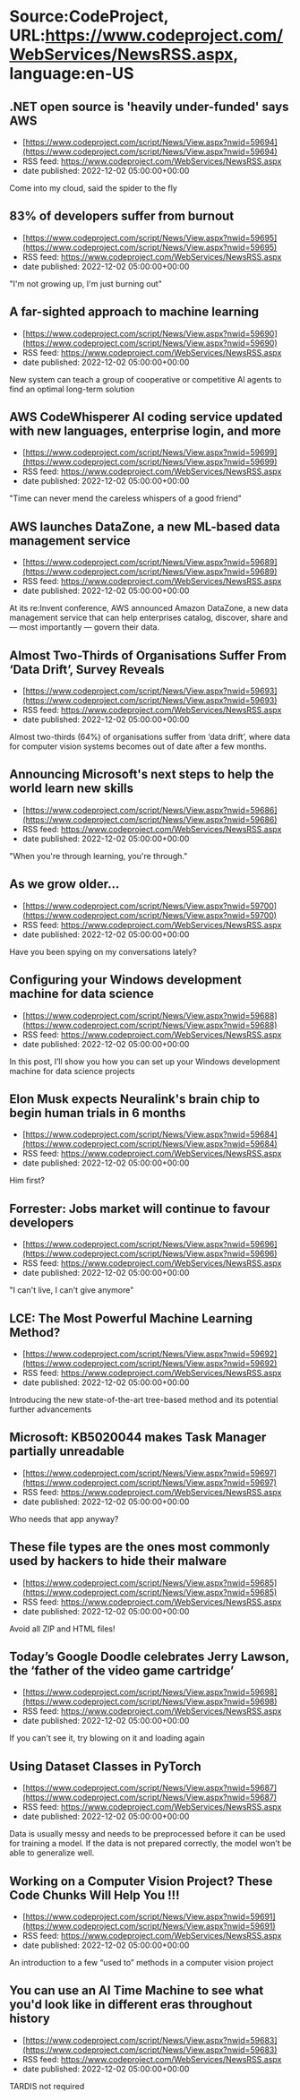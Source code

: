 # Source:CodeProject, URL:https://www.codeproject.com/WebServices/NewsRSS.aspx, language:en-US

## .NET open source is 'heavily under-funded' says AWS
 - [https://www.codeproject.com/script/News/View.aspx?nwid=59694](https://www.codeproject.com/script/News/View.aspx?nwid=59694)
 - RSS feed: https://www.codeproject.com/WebServices/NewsRSS.aspx
 - date published: 2022-12-02 05:00:00+00:00

Come into my cloud, said the spider to the fly

## 83% of developers suffer from burnout
 - [https://www.codeproject.com/script/News/View.aspx?nwid=59695](https://www.codeproject.com/script/News/View.aspx?nwid=59695)
 - RSS feed: https://www.codeproject.com/WebServices/NewsRSS.aspx
 - date published: 2022-12-02 05:00:00+00:00

"I'm not growing up, I'm just burning out"

## A far-sighted approach to machine learning
 - [https://www.codeproject.com/script/News/View.aspx?nwid=59690](https://www.codeproject.com/script/News/View.aspx?nwid=59690)
 - RSS feed: https://www.codeproject.com/WebServices/NewsRSS.aspx
 - date published: 2022-12-02 05:00:00+00:00

New system can teach a group of cooperative or competitive AI agents to find an optimal long-term solution

## AWS CodeWhisperer AI coding service updated with new languages, enterprise login, and more
 - [https://www.codeproject.com/script/News/View.aspx?nwid=59699](https://www.codeproject.com/script/News/View.aspx?nwid=59699)
 - RSS feed: https://www.codeproject.com/WebServices/NewsRSS.aspx
 - date published: 2022-12-02 05:00:00+00:00

"Time can never mend the careless whispers of a good friend"

## AWS launches DataZone, a new ML-based data management service
 - [https://www.codeproject.com/script/News/View.aspx?nwid=59689](https://www.codeproject.com/script/News/View.aspx?nwid=59689)
 - RSS feed: https://www.codeproject.com/WebServices/NewsRSS.aspx
 - date published: 2022-12-02 05:00:00+00:00

At its re:Invent conference, AWS announced Amazon DataZone, a new data management service that can help enterprises catalog, discover, share and — most importantly — govern their data.

## Almost Two-Thirds of Organisations Suffer From ‘Data Drift’, Survey Reveals
 - [https://www.codeproject.com/script/News/View.aspx?nwid=59693](https://www.codeproject.com/script/News/View.aspx?nwid=59693)
 - RSS feed: https://www.codeproject.com/WebServices/NewsRSS.aspx
 - date published: 2022-12-02 05:00:00+00:00

Almost two-thirds (64%) of organisations suffer from ‘data drift’, where data for computer vision systems becomes out of date after a few months.

## Announcing Microsoft's next steps to help the world learn new skills
 - [https://www.codeproject.com/script/News/View.aspx?nwid=59686](https://www.codeproject.com/script/News/View.aspx?nwid=59686)
 - RSS feed: https://www.codeproject.com/WebServices/NewsRSS.aspx
 - date published: 2022-12-02 05:00:00+00:00

"When you're through learning, you're through."

## As we grow older...
 - [https://www.codeproject.com/script/News/View.aspx?nwid=59700](https://www.codeproject.com/script/News/View.aspx?nwid=59700)
 - RSS feed: https://www.codeproject.com/WebServices/NewsRSS.aspx
 - date published: 2022-12-02 05:00:00+00:00

Have you been spying on my conversations lately?

## Configuring your Windows development machine for data science
 - [https://www.codeproject.com/script/News/View.aspx?nwid=59688](https://www.codeproject.com/script/News/View.aspx?nwid=59688)
 - RSS feed: https://www.codeproject.com/WebServices/NewsRSS.aspx
 - date published: 2022-12-02 05:00:00+00:00

In this post, I’ll show you how you can set up your Windows development machine for data science projects

## Elon Musk expects Neuralink's brain chip to begin human trials in 6 months
 - [https://www.codeproject.com/script/News/View.aspx?nwid=59684](https://www.codeproject.com/script/News/View.aspx?nwid=59684)
 - RSS feed: https://www.codeproject.com/WebServices/NewsRSS.aspx
 - date published: 2022-12-02 05:00:00+00:00

Him first?

## Forrester: Jobs market will continue to favour developers
 - [https://www.codeproject.com/script/News/View.aspx?nwid=59696](https://www.codeproject.com/script/News/View.aspx?nwid=59696)
 - RSS feed: https://www.codeproject.com/WebServices/NewsRSS.aspx
 - date published: 2022-12-02 05:00:00+00:00

"I can't live, I can't give anymore"

## LCE: The Most Powerful Machine Learning Method?
 - [https://www.codeproject.com/script/News/View.aspx?nwid=59692](https://www.codeproject.com/script/News/View.aspx?nwid=59692)
 - RSS feed: https://www.codeproject.com/WebServices/NewsRSS.aspx
 - date published: 2022-12-02 05:00:00+00:00

Introducing the new state-of-the-art tree-based method and its potential further advancements

## Microsoft: KB5020044 makes Task Manager partially unreadable
 - [https://www.codeproject.com/script/News/View.aspx?nwid=59697](https://www.codeproject.com/script/News/View.aspx?nwid=59697)
 - RSS feed: https://www.codeproject.com/WebServices/NewsRSS.aspx
 - date published: 2022-12-02 05:00:00+00:00

Who needs that app anyway?

## These file types are the ones most commonly used by hackers to hide their malware
 - [https://www.codeproject.com/script/News/View.aspx?nwid=59685](https://www.codeproject.com/script/News/View.aspx?nwid=59685)
 - RSS feed: https://www.codeproject.com/WebServices/NewsRSS.aspx
 - date published: 2022-12-02 05:00:00+00:00

Avoid all ZIP and HTML files!

## Today’s Google Doodle celebrates Jerry Lawson, the ‘father of the video game cartridge’
 - [https://www.codeproject.com/script/News/View.aspx?nwid=59698](https://www.codeproject.com/script/News/View.aspx?nwid=59698)
 - RSS feed: https://www.codeproject.com/WebServices/NewsRSS.aspx
 - date published: 2022-12-02 05:00:00+00:00

If you can't see it, try blowing on it and loading again

## Using Dataset Classes in PyTorch
 - [https://www.codeproject.com/script/News/View.aspx?nwid=59687](https://www.codeproject.com/script/News/View.aspx?nwid=59687)
 - RSS feed: https://www.codeproject.com/WebServices/NewsRSS.aspx
 - date published: 2022-12-02 05:00:00+00:00

Data is usually messy and needs to be preprocessed before it can be used for training a model. If the data is not prepared correctly, the model won’t be able to generalize well.

## Working on a Computer Vision Project? These Code Chunks Will Help You !!!
 - [https://www.codeproject.com/script/News/View.aspx?nwid=59691](https://www.codeproject.com/script/News/View.aspx?nwid=59691)
 - RSS feed: https://www.codeproject.com/WebServices/NewsRSS.aspx
 - date published: 2022-12-02 05:00:00+00:00

An introduction to a few “used to” methods in a computer vision project

## You can use an AI Time Machine to see what you'd look like in different eras throughout history
 - [https://www.codeproject.com/script/News/View.aspx?nwid=59683](https://www.codeproject.com/script/News/View.aspx?nwid=59683)
 - RSS feed: https://www.codeproject.com/WebServices/NewsRSS.aspx
 - date published: 2022-12-02 05:00:00+00:00

TARDIS not required

